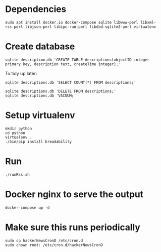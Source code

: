 # Dependencies

    sudo apt install docker.io docker-compose sqlite libwww-perl libxml-rss-perl libjson-perl libipc-run-perl libdbd-sqlite2-perl virtualenv

# Create database

    sqlite description.db 'CREATE TABLE descriptions(objectID integer primary key, description text, createTime integer);'

To tidy up later:

    sqlite descriptions.db 'SELECT COUNT(*) FROM descriptions;'

    sqlite descriptions.db 'DELETE FROM descriptions;'
    sqlite descriptions.db 'VACUUM;'

# Setup virtualenv

    mkdir python
    cd python
    virtualenv .
    ./bin/pip install breadability

# Run
    ./runRss.sh

# Docker nginx to serve the output

    docker-compose up -d

# Make sure this runs periodically

    sudo cp hackerNewsCronD /etc/cron.d
    sudo chown root: /etc/cron.d/hackerNewsCronD

